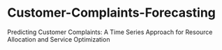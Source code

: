 # Customer-Complaints-Forecasting
Predicting Customer Complaints: A Time Series Approach for Resource Allocation and Service Optimization
